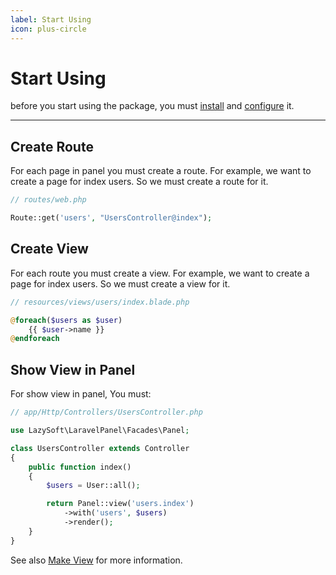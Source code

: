 ```yaml
---
label: Start Using
icon: plus-circle
---
```

# Start Using
before you start using the package, you must [install](/quick-start/installation) and [configure](/quick-start/configuration) it.

---

## Create Route
For each page in panel you must create a route.
For example, we want to create a page for index users. So we must create a route for it.

```php
// routes/web.php

Route::get('users', "UsersController@index");
```

## Create View
For each route you must create a view.
For example, we want to create a page for index users. So we must create a view for it.

```php
// resources/views/users/index.blade.php

@foreach($users as $user)
    {{ $user->name }}
@endforeach
```

## Show View in Panel
For show view in panel, You must:

```php
// app/Http/Controllers/UsersController.php

use LazySoft\LaravelPanel\Facades\Panel;

class UsersController extends Controller
{
    public function index()
    {
        $users = User::all();

        return Panel::view('users.index')
            ->with('users', $users)
            ->render();
    }
}
```

See also [Make View](/features/make-view) for more information.
